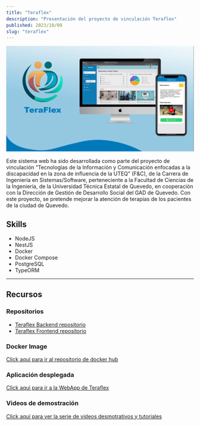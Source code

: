 ```yaml
---
title: "Teraflex"
description: "Presentación del proyecto de vinculación Teraflex"
published: 2023/10/09
slug: "teraflex"
---
```


![Imágen de presentación](/public/projects/teraflex.png)


Este sistema web ha sido desarrollada como parte del proyecto de vinculación “Tecnologías de la Información y Comunicación enfocadas a la discapacidad en la zona de influencia de la UTEQ” (F&C), de la Carrera de Ingeniería en Sistemas/Software, perteneciente a la Facultad de Ciencias de la Ingeniería, de la Universidad Técnica Estatal de Quevedo, en cooperación con la Dirección de Gestión de Desarrollo Social del GAD de Quevedo. Con este proyecto, se pretende mejorar la atención de terapias de los pacientes de la ciudad de Quevedo.

## Skills
- NodeJS
- NestJS
- Docker
- Docker Compose
- PostgreSQL
- TypeORM

---

## Recursos

### Repositorios
- [Teraflex Backend repositorio](https://github.com/IvanM9/teraflex-api)
- [Teraflex Frontend repositorio](https://github.com/Jordanfvc26/TeraFlex)

### Docker Image
[Click aquí para ir al repositorio de docker hub](https://hub.docker.com/r/imanzabag/teraflex)

### Aplicación desplegada
[Click aquí para ir a la WebApp de Teraflex ](https://fyc.uteq.edu.ec/TeraFlex)

### Videos de demostración
[Click aquí para ver la serie de videos desmotrativos y tutoriales](https://www.youtube.com/playlist?list=PL2t9AygoxQ1sy5fBooe5b_QQUznvhfKtz)